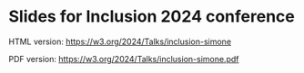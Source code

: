 # Slides for Inclusion 2024 conference

HTML version: https://w3.org/2024/Talks/inclusion-simone

PDF version: https://w3.org/2024/Talks/inclusion-simone.pdf
